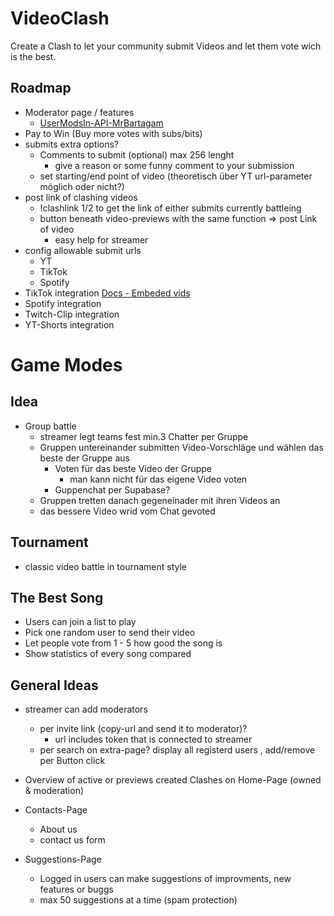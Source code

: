 # VideoClash

Create a Clash to let your community submit Videos and let them vote wich is the best.

## Roadmap

-   Moderator page / features
    -   [UserModsIn-API-MrBartagam](https://modlookup.3v.fi/api/user-v3/mrbartagam) 
-   Pay to Win (Buy more votes with subs/bits)
-   submits extra options?
    -   Comments to submit (optional) max 256 lenght
        -   give a reason or some funny comment to your submission
    -   set starting/end point of video (theoretisch über YT url-parameter möglich oder nicht?)
-   post link of clashing videos
    -   !clashlink 1/2 to get the link of either submits currently battleing 
    -   button beneath video-previews with the same function => post Link of video
        -   easy help for streamer
-   config allowable submit urls 
    -   YT
    -   TikTok
    -   Spotify
-   TikTok integration [Docs - Embeded vids](https://developers.tiktok.com/doc/embed-videos/)
-   Spotify integration
-   Twitch-Clip integration
-   YT-Shorts integration


# Game Modes
## Idea
-  Group battle
    -   streamer legt teams fest min.3 Chatter per Gruppe
    -   Gruppen untereinander submitten Video-Vorschläge und wählen das beste der Gruppe aus
        -   Voten für das beste Video der Gruppe
            -   man kann nicht für das eigene Video voten
        -   Guppenchat per Supabase?
    -   Gruppen tretten danach gegeneinader mit ihren Videos an
    -   das bessere Video wrid vom Chat gevoted

## Tournament

-   classic video battle in tournament style

## The Best Song

-   Users can join a list to play
-   Pick one random user to send their video
-   Let people vote from 1 - 5 how good the song is
-   Show statistics of every song compared



## General Ideas
-   streamer can add moderators
    -   per invite link (copy-url and send it to moderator)?
        -   url includes token that is connected to streamer
    -   per search on extra-page? display all registerd users , add/remove per Button click

-   Overview of active or previews created Clashes on Home-Page (owned & moderation)
-   Contacts-Page
    -   About us
    -   contact us form
-   Suggestions-Page
    -   Logged in users can make suggestions of improvments, new features or buggs
    -   max 50 suggestions at a time (spam protection)